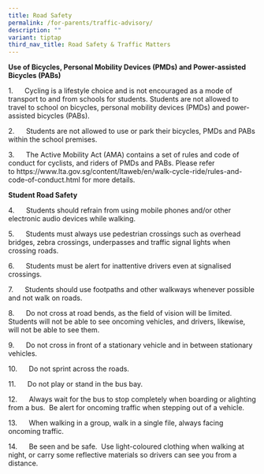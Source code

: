 ```yaml
---
title: Road Safety
permalink: /for-parents/traffic-advisory/
description: ""
variant: tiptap
third_nav_title: Road Safety & Traffic Matters
---
```

<p><strong>Use of&nbsp;Bicycles, Personal Mobility Devices (PMDs) and Power-assisted Bicycles (PABs)</strong>
</p>
<p>1.&nbsp;&nbsp;&nbsp;&nbsp;&nbsp; Cycling is a lifestyle choice and is
not encouraged as a mode of transport to and from schools for students.
Students are not allowed to travel to school on bicycles, personal mobility
devices (PMDs) and power-assisted bicycles (PABs).</p>
<p>2.&nbsp;&nbsp;&nbsp;&nbsp;&nbsp; Students are not allowed to use or park
their bicycles, PMDs and PABs within the school premises.</p>
<p>3.&nbsp;&nbsp;&nbsp;&nbsp;&nbsp; The Active Mobility Act (AMA) contains
a set of rules and code of conduct for cyclists, and riders of PMDs and
PABs. Please refer to&nbsp;<a rel="noopener noreferrer nofollow" target="_blank">https://www.lta.gov.sg/content/ltaweb/en/walk-cycle-ride/rules-and-code-of-conduct.html</a>&nbsp;for
more details.</p>
<p><strong>Student Road Safety</strong>
</p>
<p>4.&nbsp;&nbsp;&nbsp;&nbsp;&nbsp; Students should refrain from using mobile
phones and/or other electronic audio devices while walking.</p>
<p>5.&nbsp;&nbsp;&nbsp;&nbsp;&nbsp; Students must always use pedestrian crossings&nbsp;such
as overhead bridges, zebra crossings, underpasses and traffic signal lights
when crossing roads.</p>
<p>6.&nbsp;&nbsp;&nbsp;&nbsp;&nbsp; Students must be alert for inattentive
drivers even at signalised crossings.</p>
<p>7.&nbsp;&nbsp;&nbsp;&nbsp;&nbsp; Students should use footpaths and other
walkways whenever possible and not walk on roads.</p>
<p>8.&nbsp;&nbsp;&nbsp;&nbsp;&nbsp; Do not cross at road bends, as the field
of vision will be limited. Students will not be able to see oncoming vehicles,
and drivers, likewise, will not be able to see them.</p>
<p>9.&nbsp;&nbsp;&nbsp;&nbsp;&nbsp; Do not cross in front of a stationary
vehicle and in between stationary vehicles.</p>
<p>10.&nbsp;&nbsp;&nbsp;&nbsp;&nbsp; Do not sprint across the roads.</p>
<p>11.&nbsp;&nbsp;&nbsp;&nbsp;&nbsp; Do not play or stand in the bus bay.</p>
<p>12.&nbsp;&nbsp;&nbsp;&nbsp;&nbsp; Always wait for the bus to stop completely
when boarding or alighting from a bus. &nbsp;Be alert for oncoming traffic
when stepping out of a vehicle.</p>
<p>13.&nbsp;&nbsp;&nbsp;&nbsp;&nbsp; When walking in a group, walk in a single
file, always facing oncoming traffic.</p>
<p>14.&nbsp;&nbsp;&nbsp;&nbsp;&nbsp; Be seen and be safe. &nbsp;Use light-coloured
clothing when walking at night, or carry some reflective materials so drivers
can see you from a distance.&nbsp;</p>